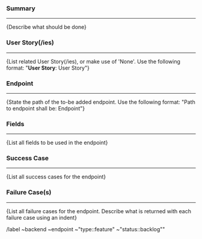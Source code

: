 ### Summary
---
{Describe what should be done}

### User Story(/ies)
---
{List related User Story(/ies), or make use of 'None'. Use the following format: "**User Story**: User Story"}

### Endpoint
---
{State the path of the to-be added endpoint. Use the following format: "Path to endpoint shall be: Endpoint"}

### Fields
---
{List all fields to be used in the endpoint}

### Success Case
---
{List all success cases for the endpoint}

### Failure Case(s)
---
{List all failure cases for the endpoint. Describe what is returned with each failure case using an indent}

/label ~backend ~endpoint ~"type::feature" ~"status::backlog""
